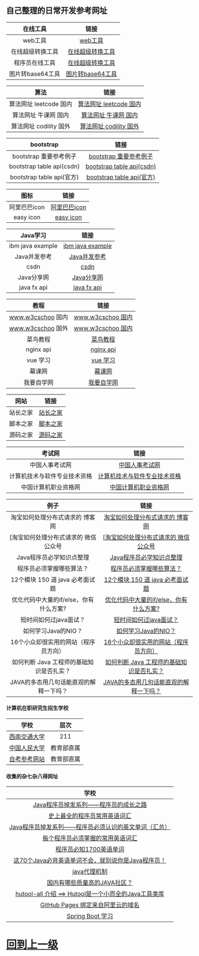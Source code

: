


## 自己整理的日常开发参考网址

|     在线工具                |                  链接                                     |
|      :-----:               |               :----:                                     |
|      web工具               |         [web工具](http://www.bejson.com/)                 |
|      在线超级转换工具       |         [在线超级转换工具](https://www.wdku.net/)          |
|      程序员在线工具        |         [在线超级转换工具](https://tool.lu/)               |
|      图片转base64工具        |         [图片转base64工具](http://tool.chinaz.com/tools/imgtobase/)               |


|     算法                                |                  链接                                         |
|                  :-----:               |               :----:                                          |
|      算法网址 leetcode 国内              |         [算法网址 leetcode 国内](https://leetcode-cn.com/)    |
|      算法网址 牛课网 国内              |         [算法网址 牛课网 国内](https://www.nowcoder.com/)        |
|      算法网址 codility 国外              |         [算法网址 codility 国外](https://www.codility.com/)   |


|     bootstrap                           |                  链接                                         |
|                  :-----:               |               :----:                                          |
|      bootstrap 重要参考例子              |         [bootstrap 重要参考例子](https://www.17sucai.com/preview/2/2017-04-26/gentelella/production/tables.html)    |
|     bootstrap table api(csdn)           |         [bootstrap table api(csdn)](https://blog.csdn.net/rickiyeat/article/details/56483577)    |
|     bootstrap table api(官方)           |         [bootstrap table api(官方)](https://bootstrap-table.com/docs/api/table-options/)    |


|     图标                           |                  链接                                         |
|                  :-----:               |               :----:                                          |
|      阿里巴巴icon             |         [阿里巴巴icon](https://www.iconfont.cn/)    |
|      easy icon             |         [ easy icon ](https://www.easyicon.net/)    |


|     Java学习                           |                  链接                                         |
|                  :-----:               |               :----:                                          |
|      ibm java example             |         [ibm java example](https://www.ibm.com/developerworks/cn/java/)    |
|      Java并发参考             |         [Java并发参考](http://ifeve.com/)    |
|      csdn             |         [csdn](https://www.csdn.net/)    |
|      Java分享网             |         [Java分享网](http://www.java1234.com/)    |
|      java fx api             |         [java fx api](http://www.javafxchina.net/main/)    |

|     教程                           |                  链接                                         |
|                  :-----:               |               :----:                                          |
|     www.w3cschoo 国内            |         [www.w3cschoo 国内](https://www.w3cschool.cn/)    |
|     www.w3cschoo 国外            |         [www.w3cschoo 国内](https://www.w3school.com.cn/tags/tag_doctype.asp)    |
|     菜鸟教程            |         [菜鸟教程](https://www.runoob.com/)    |
|     nginx api            |         [nginx api](http://www.nginx.cn/doc/)    |
|     vue 学习            |         [vue 学习](https://cn.vuejs.org/)    |
|     幕课网         |         [幕课网](https://www.imooc.com/)    |
|     我要自学网         |         [我要自学网](https://www.51zxw.net/)    |




|     网站                           |                  链接               |
|                  :-----:               |               :----:          |
|    站长之家            |         [站长之家](http://www.chinaz.com/)     |
|    脚本之家            |         [脚本之家](https://www.jb51.net/)      |
|    源码之家            |         [源码之家](https://www.mycodes.net/)  |



|     考试网                           |                  链接               |
|                  :-----:               |               :----:          |
|    中国人事考试网            |         [中国人事考试网](http://www.cpta.com.cn/)     |
|    计算机技术与软件专业技术资格            |         [计算机技术与软件专业技术资格](http://www.ruankao.org/)      |
|    中国计算机职业资格网            |         [中国计算机职业资格网](http://www.ruankao.org.cn/)  |




|     例子                           |                  链接               |
|                  :-----:               |               :----:          |
|   淘宝如何处理分布式请求的 博客网            |         [淘宝如何处理分布式请求的 博客网](https://www.cnblogs.com/dreamroute/p/10980423.html)     |
|   [淘宝如何处理分布式请求的 微信公众号           |         [[淘宝如何处理分布式请求的 微信公众号](https://mp.weixin.qq.com/s?__biz=MzAxNjk4ODE4OQ==&mid=2247485716&idx=1&sn=1658eadd81b257ec2584f2c7f87d5267&chksm=9bed2866ac9aa170565fdfd1dfaa3a4830e619e04374a66984a60c3cfe4cccd5cddf42401e02&mpshare=1&scene=1&srcid=&key=ba0657b99a63e505bf20fe87125547a829aef219f1418efa461f471c8e573ccd14fac2e05c263378400afea7cc2d39797fed220ca4d5e0df605318072a14a52973f2b0664a0d6c8e3e701b88b98c6023&ascene=1&uin=MTM4NTE4NDY0MA%3D%3D&devicetype=Windows+10&version=62060833&lang=zh_CN&pass_ticket=%2FOoqGGljj0cFY4iEQVSs90W0RYZ0zZ6EHFAJzaachb4TZuSdWjA5R558EJ3LbyDi)     |
|   Java程序员必学知识点整理            |         [Java程序员必学知识点整理](https://zhuanlan.zhihu.com/p/83192531)     |
|   程序员必须掌握哪些算法？            |         [程序员必须掌握哪些算法？](https://www.zhihu.com/question/23148377)     |
|   12个模块 150 道 java 必考面试题            |         [12个模块 150 道 java 必考面试题](https://zhuanlan.zhihu.com/p/84225413)     |
|   优化代码中大量的if/else，你有什么方案?            |         [优化代码中大量的if/else，你有什么方案?](https://www.zhihu.com/question/344856665)     |
|   短时间如何过java面试？           |         [短时间如何过java面试？](https://www.zhihu.com/question/27858692)     |
|   如何学习Java的NIO？           |         [如何学习Java的NIO？](https://www.zhihu.com/question/29005375)     |
|  16个小众却很实用的网站（程序员方向）           |         [16个小众却很实用的网站（程序员方向）](https://zhuanlan.zhihu.com/p/23005451)     |
|  如何判断 Java 工程师的基础知识是否扎实？          |         [如何判断 Java 工程师的基础知识是否扎实？](https://www.zhihu.com/question/48312588)     |
|  JAVA的多态用几句话能直观的解释一下吗？        |         [JAVA的多态用几句话能直观的解释一下吗？](https://www.zhihu.com/question/30082151)     |


#### 计算机在职研究生招生学校 



|     学校                                                        |                  层次                     |
|                  :-----:                                        |               :----:                      |
|  [西南交通大学](http://yz.swjtu.edu.cn/web/index.html)           |         211                               |
|  [中国人民大学](https://www.ruc.edu.cn/)                         |         教育部直属                         |
|  [自考参考网站](http://zikao.eol.cn/)                            |         教育部直属                         |

#### 收集的杂七杂八得网址 


|     学校                                                                                              |         
|                  :-----:                                                                              |               
|  [Java程序员掉发系列——程序员的成长之路](https://blog.csdn.net/weixin_44563573/article/details/102934726)      | 
|  [史上最全的程序员常用英语词汇](https://blog.csdn.net/qq_28289405/article/details/82683892#J)           |         
|  [Java程序员掉发系列——程序员必须认识的英文单词（汇总）](https://blog.csdn.net/weixin_44563573/article/details/102948060)     |   
|  [每个程序员必须掌握的常用英语词汇](https://blog.csdn.net/love_hot_girl/article/details/84100556)     |   
|  [程序员必知1700英语单词](https://blog.csdn.net/andylanzhiyong/article/details/88567407)     |   
|  [这70个Java必背英语单词不会，就别说你是Java程序员！](https://blog.csdn.net/lizhensen/article/details/79404607)     |   
|  [java代理机制](https://blog.csdn.net/weixin_43690810/article/details/103009321)     |   
|  [国内有哪些质量高的JAVA社区？](https://blog.csdn.net/weixin_41986096/article/details/86646629)     |   
|  [hutool-all 介绍 ==> Hutool是一个小而全的Java工具类库](https://www.hutool.cn/docs/#/)     |   
|  [GitHub Pages 绑定来自阿里云的域名](https://blog.csdn.net/qq_29232943/article/details/52786603)     |   
|  [Spring Boot 学习](https://github.com/javastacks/spring-boot-best-practice)     |   



# [回到上一级](./index.md)